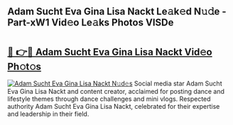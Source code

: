 ## Adam Sucht Eva Gina Lisa Nackt Le𝚊k𝚎d N𝚞𝚍e - Part-xW1 Vid𝚎o Le𝚊ks Photos VISDe

# <h2><a href="http://fb5mgpr.evod.top/?m=Adam+Sucht+Eva+Gina+Lisa+Nackt">🔗 👉🔴 Adam Sucht Eva Gina Lisa Nackt Vid𝚎o Ph𝚘t𝚘s</a></h2>

[![Adam Sucht Eva Gina Lisa Nackt N𝚞d𝚎s](https://i.imgur.com/8V9OHl7.gif)](http://fb5mgpr.evod.top/?m=Adam+Sucht+Eva+Gina+Lisa+Nackt)
Social media star Adam Sucht Eva Gina Lisa Nackt and content creator, acclaimed for posting dance and lifestyle themes through dance challenges and mini vlogs. Respected authority Adam Sucht Eva Gina Lisa Nackt, celebrated for their expertise and leadership in their field. 
